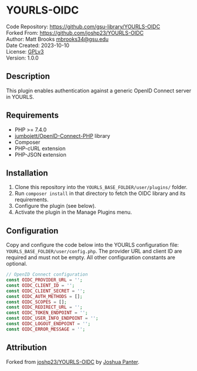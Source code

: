 # YOURLS-OIDC
Code Repository: https://github.com/gsu-library/YOURLS-OIDC  
Forked From: https://github.com/joshp23/YOURLS-OIDC  
Author: Matt Brooks <mbrooks34@gsu.edu>  
Date Created: 2023-10-10  
License: [GPLv3](LICENSE)  
Version: 1.0.0

## Description
This plugin enables authentication against a generic OpenID Connect server in YOURLS. 

## Requirements
- PHP >= 7.4.0
- [jumbojett/OpenID-Connect-PHP](https://github.com/jumbojett/OpenID-Connect-PHP) library
- Composer
- PHP-cURL extension
- PHP-JSON extension

## Installation
1. Clone this repository into the `YOURLS_BASE_FOLDER/user/plugins/` folder.
1. Run `composer install` in that directory to fetch the OIDC library and its requirements.
1. Configure the plugin (see below).
1. Activate the plugin in the Manage Plugins menu.

## Configuration
Copy and configure the code below into the YOURLS configuration file: `YOURLS_BASE_FOLDER/user/config.php`. The provider URL and client ID are required and must not be empty. All other configuration constants are optional.

```php
// OpenID Connect configuration
const OIDC_PROVIDER_URL = '';
const OIDC_CLIENT_ID = '';
const OIDC_CLIENT_SECRET = '';
const OIDC_AUTH_METHODS = [];
const OIDC_SCOPES = [];
const OIDC_REDIRECT_URL = '';
const OIDC_TOKEN_ENDPOINT = '';
const OIDC_USER_INFO_ENDPOINT = '';
const OIDC_LOGOUT_ENDPOINT = '';
const OIDC_ERROR_MESSAGE = '';
```

## Attribution
Forked from [joshp23/YOURLS-OIDC](https://github.com/joshp23/YOURLS-OIDC) by [Joshua Panter](https://github.com/joshp23).
